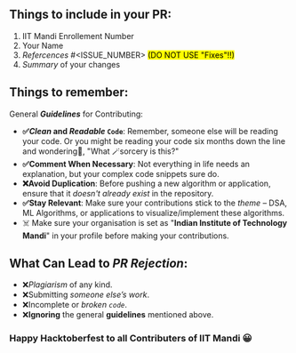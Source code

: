 ## Things to include in your PR:
1. IIT Mandi Enrollement Number
2. Your Name
3. *Refercences* #<ISSUE_NUMBER> <mark>(DO NOT USE "Fixes"!!)</mark>
4. *Summary* of your changes

## Things to remember:

General ***Guidelines*** for Contributing:

- **✅*Clean* and *Readable* `Code`**: Remember, someone else will be reading your code. Or you might be reading your code six months down the line and wondering💭, "What 🪄sorcery is this?"
- **✅Comment When Necessary**: Not everything in life needs an explanation, but your complex code snippets sure do.
- **❌Avoid Duplication**: Before pushing a new algorithm or application, ensure that it *doesn't already exist* in the repository.
- **✅Stay Relevant**: Make sure your contributions stick to the *theme* – DSA, ML Algorithms, or applications to visualize/implement these algorithms.
- ☠️ Make sure your organisation is set as "**Indian Institute of Technology Mandi**" in your profile before making your contributions.

## What Can Lead to *PR Rejection*:

- ❌*Plagiarism* of any kind.
- ❌Submitting *someone else’s work*.
- ❌Incomplete or *broken `code`*.
- ❌**Ignoring** the general **guidelines** mentioned above.

### Happy Hacktoberfest to all Contributers of IIT Mandi 😀
